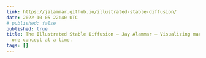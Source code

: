 ```yaml
---
link: https://jalammar.github.io/illustrated-stable-diffusion/
date: 2022-10-05 22:40 UTC
# published: false
published: true
title: The Illustrated Stable Diffusion – Jay Alammar – Visualizing machine learning
  one concept at a time.
tags: []
---
```



